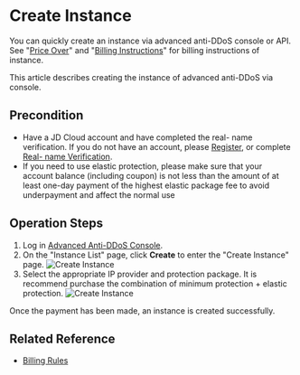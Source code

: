 # Create Instance

You can quickly create an instance via advanced anti-DDoS console or API. See "[Price Over](../Pricing/Price-Overview.md)" and "[Billing Instructions](../Pricing/Billing-Rules.md)" for billing instructions of instance.

This article describes creating the instance of advanced anti-DDoS via console.

## Precondition
- Have a JD Cloud account and have completed the real- name verification. If you do not have an account, please [Register](https://accounts.jdcloud.com/p/regPage?source=jdcloud&ReturnUrl=%2f%2fuc.jdcloud.com%2fpassport%2fcomplete%3freturnUrl%3dhttp%3A%2F%2Fuc.jdcloud.com%2Fredirect%2FloginRouter%3FreturnUrl%3Dhttps%253A%252F%252Fwww.jdcloud.com%252Fhelp%252Fdetail%252F734%252FisCatalog%252F1), or complete [Real- name Verification](https://uc.jdcloud.com/account/certify).
- If you need to use elastic protection, please make sure that your account balance (including coupon) is not less than the amount of at least one-day payment of the highest elastic package fee to avoid underpayment and affect the normal use

## Operation Steps
1. Log in [Advanced Anti-DDoS Console](https://ip-anti-console.jdcloud.com/instancelist).
2. On the "Instance List" page, click **Create** to enter the "Create Instance" page.
![Create Instance](https://github.com/jdcloudcom/cn/blob/edit/image/Advanced%20Anti-DDoS/instance01.png)
3. Select the appropriate IP provider and protection package. It is recommend purchase the combination of minimum protection + elastic protection.
![Create Instance](https://github.com/jdcloudcom/cn/blob/edit/image/Advanced%20Anti-DDoS/instance02.png)

Once the payment has been made, an instance is created successfully.

## Related Reference
- [Billing Rules](../../Pricing/Billing-Rules.md)

